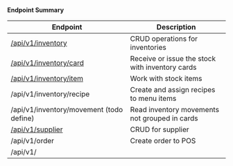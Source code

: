 **Endpoint Summary**




| Endpoint                                 | Description                                     |
| ---------------------------------------- | ----------------------------------------------- |
| [/api/v1/inventory](inventory.md#)       | CRUD operations for inventories                 |
| [/api/v1/inventory/card](card.md#)       | Receive or issue the stock with inventory cards |
| [/api/v1/inventory/item](item.md#)       | Work with stock items                           |
| /api/v1/inventory/recipe                 | Create and assign recipes to menu items         |
| /api/v1/inventory/movement (todo define) | Read inventory movements not grouped in cards   |
| [/api/v1/supplier](supplier.md#)         | CRUD for supplier                               |
| /api/v1/order                            | Create order to POS                             |
| /api/v1/                                 |                                                 |

